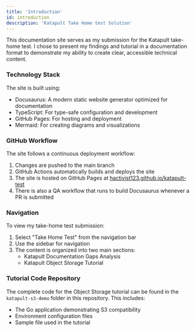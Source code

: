 ```yaml
---
title: 'Introduction'
id: introduction
description: 'Katapult Take Home test Solution'
---
```


This documentation site serves as my submission for the Katapult take-home test. I chose to present my findings and tutorial in a documentation format to demonstrate my ability to create clear, accessible technical content.

### Technology Stack

The site is built using:

- Docusaurus: A modern static website generator optimized for documentation
- TypeScript: For type-safe configuration and development
- GitHub Pages: For hosting and deployment
- Mermaid: For creating diagrams and visualizations

### GitHub Workflow

The site follows a continuous deployment workflow:

1. Changes are pushed to the main branch
2. GitHub Actions automatically builds and deploys the site
3. The site is hosted on GitHub Pages at [hactivist123.github.io/katapult-test](https://hactivist123.github.io/katapult-test/)
4. There is also a QA workflow that runs to build Docusaurus whenever a PR is submitted

### Navigation

To view my take-home test submission:

1. Select "Take Home Test" from the navigation bar
2. Use the sidebar for navigation
3. The content is organized into two main sections:
   - Katapult Documentation Gaps Analysis
   - Katapult Object Storage Tutorial

### Tutorial Code Repository

The complete code for the Object Storage tutorial can be found in the `katapult-s3-demo` folder in this repository. This includes:

- The Go application demonstrating S3 compatibility
- Environment configuration files
- Sample file used in the tutorial
